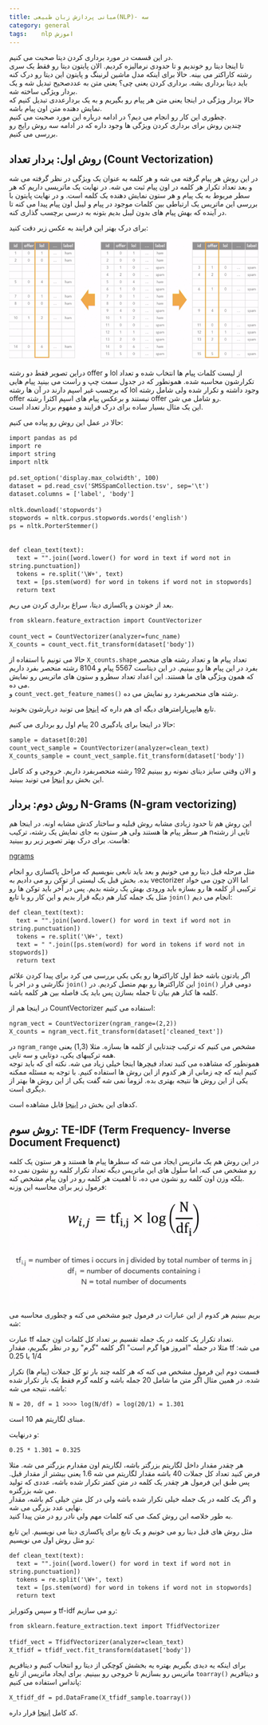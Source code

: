 ```yaml
---
title: مبانی پردازش زبان طبیعی(NLP)- سه
category: general
tags:    nlp اموزش  
---
```



در این قسمت در مورد برداری کردن دیتا صحبت می کنیم. <br/>
تا اینجا دیتا رو خوندیم و تا حدودی نرمالیزه کردیم. الان پایتون دیتا رو فقط یک سری رشته کاراکتر می بینه. حالا برای اینکه مدل ماشین لرنینگ و پایتون این دیتا رو درک کنه باید دیتا برداری بشه. برداری کردن یعنی چی؟ یعنی متن به عددصحیح تبدیل شه و یک بردار ویژگی ساخته شه.<br/>
حالا بردار ویژگی در اینجا یعنی متن هر پیام رو بگیریم و به یک بردارعددی تبدیل کنیم که نمایش دهنده متن اون پیام باشه. <br/>
چطوری این کار رو انجام می دیم؟ در ادامه درباره این مورد صحبت می کنیم.<br/>
چندین روش برای برداری کردن ویژگی ها وجود داره که در ادامه سه روش رایج رو بررسی می کنیم.

## **روش اول: بردار تعداد (Count Vectorization)**

در این روش هر پیام گرفته می شه و هر کلمه به عنوان یک ویژگی در نظر گرفته می شه و بعد تعداد تکرار هر کلمه در اون پیام ثبت می شه. در نهایت یک ماتریسی داریم که هر سطر مربوط به یک پیام و هر ستون نمایش دهنده یک کلمه است. و در نهایت پایتون با بررسی این ماتریس یک ارتباطی بین کلمات موجود در پیام و لیبل اون پیام پیدا می کنه تا در آینده که بهش پیام های بدون لیبل بدیم بتونه به درسی برچسب گذاری کنه.

برای درک بهتر این فرایند به عکس زیر دقت کنید: 

![vectorization_example](https://raw.githubusercontent.com/spacelover1/NLP-with-Python/main/3-VectorizingRawData/vectorization_example.PNG)

دراین تصویر فقط دو رشته offer و lol از لیست کلمات پیام ها انتخاب شده و تعداد تکرارشون محاسبه شده. همونطور که در جدول سمت چپ و راست می بینید پیام هایی که برچسب غیر اسپم دارند در آن ها رشته lol وجود داشته و تکرار شده ولی شامل رشته offer نیستند و برعکس پیام های اسپم اکثرا رشته offer رو شامل می شن. <br/>
این یک مثال بسیار ساده برای درک فرایند و مفهوم بردار تعداد است.

حالا در عمل این روش رو پیاده می کنیم:

    

    import pandas as pd
    import re
    import string
    import nltk

    pd.set_option('display.max_colwidth', 100)
    dataset = pd.read_csv('SMSSpamCollection.tsv', sep='\t')
    dataset.columns = ['label', 'body']

    nltk.download('stopwords')
    stopwords = nltk.corpus.stopwords.words('english')
    ps = nltk.PorterStemmer()
    

    def clean_text(text):
      text = "".join([word.lower() for word in text if word not in string.punctuation])
      tokens = re.split('\W+', text)
      text = [ps.stem(word) for word in tokens if word not in stopwords]
      return text


بعد از خوندن و پاکسازی دیتا، سراغ برداری کردن می ریم.


    from sklearn.feature_extraction import CountVectorizer

    count_vect = CountVectorizer(analyzer=func_name)
    X_counts = count_vect.fit_transform(dataset['body'])

حالا می تونیم با استفاده از `X_counts.shape` تعداد پیام ها و تعداد رشته های منحصر بفرد در این پیام ها رو ببینیم. در این دیتاست 5567 پیام و 8104 رشته منحصر بفرد داریم که همون ویژگی های ما هستند. این اعداد تعداد سطرو و ستون های ماتریس رو نمایش می ده.<br/>
و `count_vect.get_feature_names()` رشته های منحصربفرد رو نمایش می ده.

تابع هایپرپارامترهای دیگه ای هم داره که [اینجا](https://scikit-learn.org/stable/modules/generated/sklearn.feature_extraction.text.CountVectorizer.html) می تونید دربارشون بخونید.

حالا در اینجا برای یادگیری 20 پیام اول رو  برداری می کنیم:

    sample = dataset[0:20]
    count_vect_sample = CountVectorizer(analyzer=clean_text)
    X_counts_sample = count_vect_sample.fit_transform(dataset['body'])
    
و الان وقتی سایز دیتای نمونه رو ببینیم 192 رشته منحصربفرد داریم. خروجی و کد کامل این بخش رو [اینجا](https://github.com/spacelover1/NLP-with-Python/blob/main/3-VectorizingRawData/CountVectorization.ipynb) می تونید ببینید.



## **روش دوم: بردار N-Grams (N-gram vectorizing)**

این روش هم تا حدود زیادی مشابه روش قبلیه و ساختار کدش مشابه اونه. در اینجا هم هر سطر پیام ها هستند ولی هر ستون به جای نمایش یک رشته، ترکیب nتایی از رشته هاست. برای درک بهتر تصویر زیر  رو ببینید: 

[ngrams](https://raw.githubusercontent.com/spacelover1/NLP-with-Python/main/3-VectorizingRawData/ngrams.png?token=AEGZAVTZYIIT2UNASADUQN3A6KJCE)


مثل مرحله قبل دیتا رو می خونیم و بعد باید تابعی بنویسیم که مراحل پاکسازی رو انجام بده. بخش قبل یک لیستی از توکن رو می دادیم به vectorizer اما الان چون می خواد ترکیبی از کلمه ها رو بسازه باید ورودی بهش یک رشته بدیم. پس در آخر باید توکن ها رو مثل یک جمله کنار هم دیگه قرار بدیم و این کار رو با تابع `join()` انجام می دیم:

    def clean_text(text):
      text = "".join([word.lower() for word in text if word not in string.punctuation])
      tokens = re.split('\W+', text)
      text = " ".join([ps.stem(word) for word in tokens if word not in stopwords])
      return text

اگر یادتون باشه خط اول کاراکترها رو یکی یکی بررسی می کرد برای پیدا کردن علائم نگارشی و در اخر با `join()` این کاراکترها رو بهم متصل کردیم. در `join()` دومی قرار کلمه ها کنار هم بیان تا جمله بسازن پس باید یک فاصله بین هر کلمه باشه.

در اینجا هم از CountVectorizer استفاده می کنیم: 

    ngram_vect = CountVectorizer(ngram_range=(2,2))
    X_counts = ngram_vect.fit_transform(dataset['cleaned_text'])

در `ngram_range` مشخص می کنیم که ترکیب چندتایی از کلمه ها بسازه. مثلا (1,3) یعنی همه ترکیبهای یکی، دوتایی و سه تایی. <br/>
همونطور که مشاهده می کنید تعداد فیچرها اینجا خیلی زیاد می شه. نکته ای که باید توجه کنیم اینه که چه زمانی از هر کدوم از این روش ها استفاده کنیم. با توجه به مسئله ممکنه یکی از این روش ها نتیجه بهتری بده. لزوما نمی شه گفت یکی از این روش ها بهتر از دیگری است.

کدهای این بخش در [اینجا](https://github.com/spacelover1/NLP-with-Python/blob/main/3-VectorizingRawData/NGrams.ipynb) قابل مشاهده است.




## **روش سوم: TE-IDF (Term Frequency- Inverse Document Frequenct)**

در این روش هم یک ماتریس ایجاد می شه که سطرها پیام ها هستند و هر ستون یک کلمه رو مشخص می کنه. اما سلول های این ماتریس دیگه تعداد تکرار کلمه رو نشون نمی ده بلکه وزن اون کلمه رو نشون می ده، تا اهمیت هر کلمه رو در اون پیام مشخص کنه. <br/>
فرمول زیر برای محاسبه این وزنه:

![tf-idf_formula](https://raw.githubusercontent.com/spacelover1/NLP-with-Python/main/3-VectorizingRawData/tf-idf.PNG?token=AEGZAVSASZLPTSDT75HLYL3A6PNMY)

بریم ببینیم هر کدوم از این عبارات در فرمول چیو مشخص می کنه و چطوری محاسبه می شه:

عبارت tf تعداد تکرار یک کلمه در یک جمله تقسیم بر تعداد کل کلمات اون جمله. <br/>
مثلا در جمله "امروز هوا گرم است" اگر کلمه "گرم" رو در نظر بگیریم، مقدار tf می شه: 1/4 یا 0.25 

قسمت دوم این فرمول مشخص می کنه که هر کلمه چند بار تو کل جملات (پیام ها) تکرار شده.
در همین مثال اگر متن ما شامل 20 جمله باشه و کلمه گرم فقط یک بار تکرار شده باشه، نتیجه می شه:

    N = 20, df = 1 >>>> log(N/df) = log(20/1) = 1.301
    
مبنای لگاریتم هم 10 است. 

و درنهایت:

    0.25 * 1.301 = 0.325

هر چقدر مقدار داخل لگاریتم بزرگتر باشه، لگاریتم اون مقدارم بزرگتر می شه. مثلا فرض کنید تعداد کل جملات 40 باشه مقدار لگاریتم می شه 1.6 یعنی بیشتر از مقدار قبل. پس طبق این فرمول هر چقدر یک کلمه در متن کمتر تکرار شده باشه، عددی که تولید می شه بزرگتره. <br/>
و اگر یک کلمه در یک جمله خیلی تکرار شده باشه ولی در کل متن خیلی کم باشه، مقدار نهایی عدد بزرگی می شه.<br/>
به طور خلاصه این روش کمک می کنه کلمات مهم ولی نادر رو در متن پیدا کنید.


مثل روش های قبل دیتا رو می خونیم و یک تابع برای پاکسازی دیتا می نویسیم. این تابع رو مثل روش اول می نویسیم: 

    def clean_text(text):
      text = "".join([word.lower() for word in text if word not in string.punctuation])
      tokens = re.split('\W+', text)
      text = [ps.stem(word) for word in tokens if word not in stopwords]
      return text

و سپس وکتورایز tf-idf رو می سازیم:



    from sklearn.feature_extraction.text import TfidfVectorizer

    tfidf_vect = TfidfVectorizer(analyzer=clean_text)
    X_tfidf = tfidf_vect.fit_transform(dataset['body'])

برای اینکه یه دیدی بگیریم بهتره یه بخشش کوچکی از دیتا رو انتخاب کنیم و دیتافریم ماتریس رو بسازیم تا خروجی رو ببینیم. برای ایجاد ماتریس از تابع `toarray()` و دیتافریم پانداس استفاده می کنیم:

    X_tfidf_df = pd.DataFrame(X_tfidf_sample.toarray())

کد کامل [اینجا](Uhttps://github.com/spacelover1/NLP-with-Python/blob/main/3-VectorizingRawData/TF_IDF.ipynbRL) قرار داره.













































